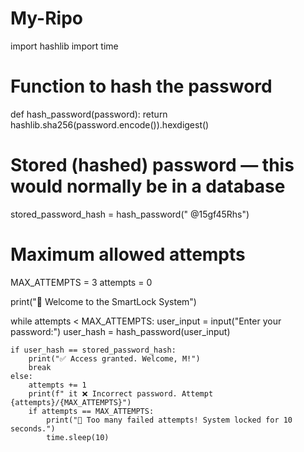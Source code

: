 # My-Ripo
import hashlib
import time

# Function to hash the password
def hash_password(password):
    return hashlib.sha256(password.encode()).hexdigest()

# Stored (hashed) password — this would normally be in a database
stored_password_hash = hash_password(" @15gf45Rhs")

# Maximum allowed attempts
MAX_ATTEMPTS = 3
attempts = 0

print("🔐 Welcome to the SmartLock System")

while attempts < MAX_ATTEMPTS:
    user_input = input("Enter your password:")
    user_hash = hash_password(user_input)

    if user_hash == stored_password_hash:
        print("✅ Access granted. Welcome, M!")
        break
    else:
        attempts += 1
        print(f" it ❌ Incorrect password. Attempt {attempts}/{MAX_ATTEMPTS}")
        if attempts == MAX_ATTEMPTS:
            print("🚫 Too many failed attempts! System locked for 10 seconds.")
            time.sleep(10)
